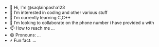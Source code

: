 - 👋 Hi, I’m @saqlainpasha123
- 👀 I’m interested in coding and other various stuff 
- 🌱 I’m currently learning C,C++
- 💞️ I’m looking to collaborate on the phone number i have provided u with 
- 📫 How to reach me ...
- 😄 Pronouns: ...
- ⚡ Fun fact: ...

<!---
saqlainpasha123/saqlainpasha123 is a ✨ special ✨ repository because its `README.md` (this file) appears on your GitHub profile.
You can click the Preview link to take a look at your changes.
--->
